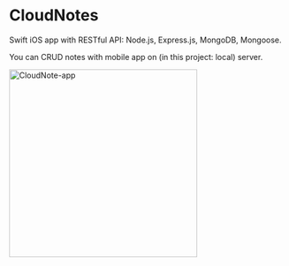# CloudNotes
Swift iOS app with RESTful API: Node.js, Express.js, MongoDB, Mongoose.

You can CRUD notes with mobile app on (in this project: local) server.

<img width="340" alt="CloudNote-app" src="https://user-images.githubusercontent.com/107407005/200416556-3f1e674e-5f32-4877-8817-f59c5d2fa553.png">
